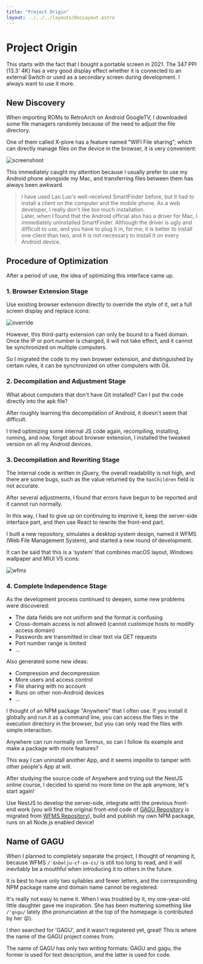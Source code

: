 ```yaml
---
title: "Project Origin"
layout: ../../../layouts/DocLayout.astro
---
```


# Project Origin

This starts with the fact that I bought a portable screen in 2021. The 347 PPI (13.3' 4K) has a very good display effect whether it is connected to an external Switch or used as a secondary screen during development. I always want to use it more.

## New Discovery

When importing ROMs to RetroArch on Android GoogleTV, I downloaded some file managers randomly because of the need to adjust the file directory.

One of them called X-plore has a feature named "WIFI File sharing", which can directly manage files on the device in the browser, it is very convenient:

![screenshoot](/assets/x-plore-screenshoot.png)

This immediately caught my attention because I usually prefer to use my Android phone alongside my Mac, and transferring files between them has always been awkward.

> I have used Lao Luo's well-received SmartFinder before, but it had to install a client on the computer and the mobile phone. As a web developer, I really don't like too much installation.<br>
> Later, when I found that the Android official also has a driver for Mac, I immediately uninstalled SmartFinder. Although the driver is ugly and difficult to use, and you have to plug it in, for me, it is better to install one client than two, and it is not necessary to install it on every Android device.

## Procedure of Optimization

After a period of use, the idea of optimizing this interface came up.

### 1. Browser Extension Stage

Use existing browser extension directly to override the style of it, set a full screen display and replace icons:

![override](/assets/x-plore-style-override.png)

However, this third-party extension can only be bound to a fixed domain. Once the IP or port number is changed, it will not take effect, and it cannot be synchronized on multiple computers.

So I migrated the code to my own browser extension, and distinguished by certain rules, it can be synchronized on other computers with Git.

### 2. Decompilation and Adjustment Stage

What about computers that don't have Git installed? Can I put the code directly into the apk file?

After roughly learning the decompilation of Android, it doesn't seem that difficult.

I tried optimizing some internal JS code again, recompiling, installing, running, and now, forget about browser extension, I installed the tweaked version on all my Android devices.

### 3. Decompilation and Rewriting Stage

The internal code is written in jQuery, the overall readability is not high, and there are some bugs, such as the value returned by the `hasChildren` field is not accurate.

After several adjustments, I found that errors have begun to be reported and it cannot run normally.

In this way, I had to give up on continuing to improve it, keep the server-side interface part, and then use React to rewrite the front-end part.

I built a new repository, simulates a desktop system design, named it WFMS (Web File Management System), and started a new round of development.

It can be said that this is a ‘system’ that combines macOS layout, Windows wallpaper and MIUI V5 icons:

![wfms](/assets/x-plore-wfms.jpg)

### 4. Complete Independence Stage

As the development process continued to deepen, some new problems were discovered:

- The data fields are not uniform and the format is confusing
- Cross-domain access is not allowed (cannot customize hosts to modify access domain)
- Passwords are transmitted in clear text via GET requests
- Port number range is limited
- ...

Also generated some new ideas:

- Compression and decompression
- More users and access control
- File sharing with no account
- Runs on other non-Android devices
- ...

I thought of an NPM package "Anywhere" that I often use. If you install it globally and run it as a command line, you can access the files in the execution directory in the browser, but you can only read the files with simple interaction.

Anywhere can run normally on Termux, so can I follow its example and make a package with more features?

This way I can uninstall another App, and it seems impolite to tamper with other people's App at will.

After studying the source code of Anywhere and trying out the NestJS online course, I decided to spend no more time on the apk anymore, let's start again! 

Use NestJS to develop the server-side, integrate with the previous front-end work (you will find the original front-end code of [GAGU Repository](https://github.com/Chisw/gagu) is migrated from [WFMS Repository](https://github.com/chisw-archived/x-plore-wfms)), build and publish my own NPM package, runs on all Node.js enabled device!

## Name of GAGU

When I planned to completely separate the project, I thought of renaming it, because WFMS `/ˈdʌbəlju-ɛf-ɛm-ɛs/` is still too long to read, and it will inevitably be a mouthful when introducing it to others in the future.

It is best to have only two syllables and fewer letters, and the corresponding NPM package name and domain name cannot be registered.

It's really not easy to name it. When I was troubled by it, my one-year-old little daughter gave me inspiration. She has been muttering something like `/'gʌgu/` lately (the pronunciation at the top of the homepage is contributed by her 😜).

I then searched for 'GAGU', and it wasn't registered yet, great! This is where the name of the GAGU project comes from.

<div class="apply-tip">
The name of GAGU has only two writing formats: GAGU and gagu, the former is used for text description, and the latter is used for code.
</div>
